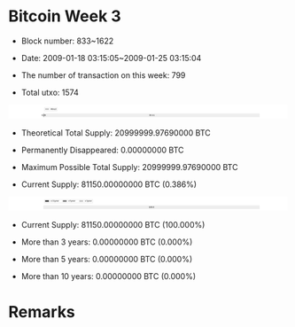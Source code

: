 # Bitcoin Week 3

- Block number: 833~1622

- Date: 2009-01-18 03:15:05~2009-01-25 03:15:04

- The number of transaction on this week: 799

- Total utxo: 1574

![](../images/mined_week3.png)

- Theoretical Total Supply: 20999999.97690000 BTC

- Permanently Disappeared: 0.00000000 BTC

- Maximum Possible Total Supply: 20999999.97690000 BTC

- Current Supply: 81150.00000000 BTC (0.386%)

![](../images/year_week3.png)


- Current Supply: 81150.00000000 BTC (100.000%)

- More than 3 years: 0.00000000 BTC (0.000%)

- More than 5 years: 0.00000000 BTC (0.000%)

- More than 10 years: 0.00000000 BTC (0.000%)

# Remarks

